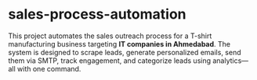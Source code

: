 # sales-process-automation
This project automates the sales outreach process for a T-shirt manufacturing business targeting **IT companies in Ahmedabad**. The system is designed to scrape leads, generate personalized emails, send them via SMTP, track engagement, and categorize leads using analytics—all with one command.
